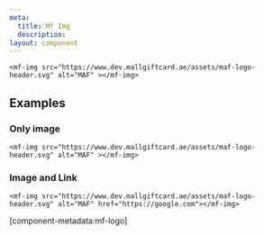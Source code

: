 ```yaml
---
meta:
  title: Mf Img
  description:
layout: component
---
```


```html:preview
<mf-img src="https://www.dev.mallgiftcard.ae/assets/maf-logo-header.svg" alt="MAF" ></mf-img>
```

## Examples

### Only image

```html:preview
<mf-img src="https://www.dev.mallgiftcard.ae/assets/maf-logo-header.svg" alt="MAF" ></mf-img>
```

### Image and Link

```html:preview
<mf-img src="https://www.dev.mallgiftcard.ae/assets/maf-logo-header.svg" alt="MAF" href="https://google.com"></mf-img>
```

[component-metadata:mf-logo]
